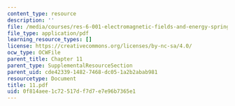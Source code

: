 ```yaml
---
content_type: resource
description: ''
file: /media/courses/res-6-001-electromagnetic-fields-and-energy-spring-2008/0f814aee1c72517df7d7e7e96b7365e1_11.pdf
file_type: application/pdf
learning_resource_types: []
license: https://creativecommons.org/licenses/by-nc-sa/4.0/
ocw_type: OCWFile
parent_title: Chapter 11
parent_type: SupplementalResourceSection
parent_uid: cde42339-1482-7468-dc05-1a2b2abab981
resourcetype: Document
title: 11.pdf
uid: 0f814aee-1c72-517d-f7d7-e7e96b7365e1
---
```

